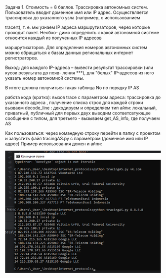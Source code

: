 Задача 1.
Стоимость = 8 баллов. Трассировка автономных систем. Пользователь вводит доменное имя
или IP адрес. Осуществляется трассировка до указанного узла (например, с использованием

tracert), т. е. мы узнаем IP адреса маршрутизаторов, через которые проходит пакет. Необхо-
димо определить к какой автономной системе относится каждый из полученных IP адресов

маршрутизаторов. Для определения номеров автономных систем можно обращаться к базам
данных региональных интернет регистраторов.

Выход: для каждого IP-адреса – вывести результат трассировки (или кусок результата до появ-
ления ***), для "белых" IP-адресов из него указать номер автономной системы.

В итоге должна получиться такая таблица
No по порядку    IP     AS


работа кода (кратко): 
вызов trace с параметром адреса: трассировка до указанного адреса , получение списка строк
для каждой строки вызваем decode_line : декодируем и определяем тип айпи: локальный, приватный, публичный
для первых двух выводим соответсвтующее сообщение с типом, для третьего - вызываем get_AS_info, где получаем AS 


Как пользоваться: через командную строку перейти в папку с проектом и запустить файл tracingAS.py с параметром (доменное имя
или IP адрес)
Пример использования домен и айпи:

![img.png](images/img.png)

